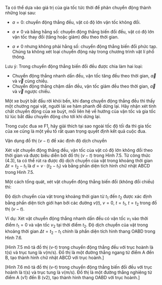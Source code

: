 Ta có thể dựa vào giá trị của gia tốc tức thời để phân chuyển động thành những loại sau:

- $a = 0$: chuyển động thẳng đều, vật có độ lớn vận tốc không đổi.

- $a \neq 0$ và bằng hằng số: chuyển động thẳng biến đổi đều, vật có độ lớn vận tốc thay đổi (tăng hoặc giảm) đều theo thời gian.

- $a \neq 0$ nhưng không phải hằng số: chuyển động thẳng biến đổi phức tạp. Chúng ta không xét loại chuyển động này trong chương trình vật lí phổ thông.

Lưu ý: Trong chuyển động thẳng biến đổi đều được chia làm hai loại:
- Chuyển động thẳng nhanh dần đều, vận tốc tăng đều theo thời gian, $\vec{a}$ và $\vec{v}$ cùng chiều.
- Chuyển động thẳng chậm dần đều, vận tốc giảm đều theo thời gian, $\vec{a}$ và $\vec{v}$ ngược chiều.

Một xe buýt bắt đầu rời khỏi bến, khi đang chuyển động thẳng đều thì thấy một chướng ngại vật, người lái xe hãm phanh để dừng lại. Hãy nhận xét tính chất chuyển động của xe buýt, mối liên hệ về hướng của vận tốc và gia tốc từ lúc bắt đầu chuyển động cho tới khi dừng lại.

Trong cuộc đua xe F1, hãy giải thích tại sao ngoài tốc độ tối đa thì gia tốc của xe cũng là một yếu tố rất quan trọng quyết định kết quả cuộc đua.

Vận dụng đồ thị $(v - t)$ để xác định độ dịch chuyển

Xét vật chuyển động thẳng đều, vận tốc của vật có độ lớn không đổi theo thời gian và được biểu diễn bởi đồ thị $(v - t)$ trong Hình 7.5. Từ công thức (4.3), ta có thể rút ra được độ dịch chuyển của vật trong khoảng thời gian $\Delta t = t_2 - t_1$ là $d = v \cdot (t_2 - t_1)$ và bằng phần diện tích hình chữ nhật ABCD trong Hình 7.5.

Một cách tổng quát, xét vật chuyển động thẳng biến đổi (không đổi chiều) thì:

Độ dịch chuyển của vật trong khoảng thời gian từ $t_1$ đến $t_2$ được xác định bằng phần diện tích giới hạn bởi các đường $v(t)$, $v = 0$, $t = t_1$, $t = t_2$ trong đồ thị $(v - t)$.

Ví dụ: Xét vật chuyển động thẳng nhanh dần đều có vận tốc $v_1$ vào thời điểm $t_1 = 0$ và vận tốc $v_2$ tại thời điểm $t_2$. Độ dịch chuyển của vật trong khoảng thời gian $\Delta t = t_2 - t_1$ chính là phần diện tích hình thang OABD trong Hình 7.6.

[Hình 7.5 mô tả đồ thị (v-t) trong chuyển động thẳng đều với trục hoành là t(s) và trục tung là v(m/s). Đồ thị là một đường thẳng ngang từ điểm A đến B, tạo thành hình chữ nhật ABCD với trục hoành.]

[Hình 7.6 mô tả đồ thị (v-t) trong chuyển động thẳng biến đổi đều với trục hoành là t(s) và trục tung là v(m/s). Đồ thị là một đường thẳng nghiêng từ điểm A (v1) đến B (v2), tạo thành hình thang OABD với trục hoành.]
